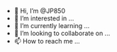 - 👋 Hi, I’m @JP850
- 👀 I’m interested in ...
- 🌱 I’m currently learning ...
- 💞️ I’m looking to collaborate on ...
- 📫 How to reach me ...

<!---
JP850/JP850 is a ✨ special ✨ repository because its `README.md` (this file) appears on your GitHub profile.
You can click the Preview link to take a look at your changes.
---Bonjour je suis en France a la retraite je ne sais ou arrivera ce mot cordialement JP850
>
